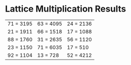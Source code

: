 # Lattice Multiplication Results

|   |   |   |
|---|---|---|
| 71 = 3195 | 63 = 4095 | 24 = 2136 |
| 21 = 1911 | 66 = 1518 | 17 = 1088 |
| 88 = 1760 | 31 = 2635 | 56 = 1120 |
| 23 = 1150 | 71 = 6035 | 17 = 510 |
| 92 = 1104 | 13 = 728 | 52 = 4212 |

